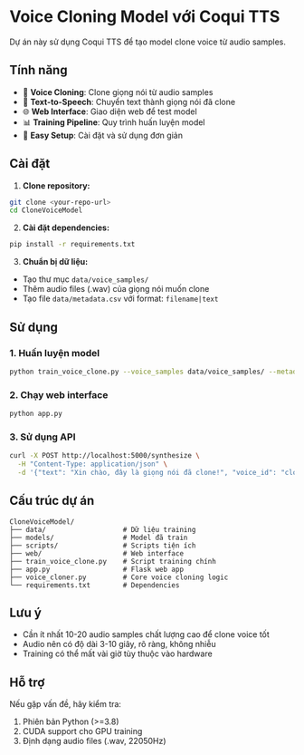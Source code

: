 # Voice Cloning Model với Coqui TTS

Dự án này sử dụng Coqui TTS để tạo model clone voice từ audio samples.

## Tính năng

- 🎵 **Voice Cloning**: Clone giọng nói từ audio samples
- 🎤 **Text-to-Speech**: Chuyển text thành giọng nói đã clone
- 🌐 **Web Interface**: Giao diện web để test model
- 📊 **Training Pipeline**: Quy trình huấn luyện model
- 🔧 **Easy Setup**: Cài đặt và sử dụng đơn giản

## Cài đặt

1. **Clone repository:**
```bash
git clone <your-repo-url>
cd CloneVoiceModel
```

2. **Cài đặt dependencies:**
```bash
pip install -r requirements.txt
```

3. **Chuẩn bị dữ liệu:**
- Tạo thư mục `data/voice_samples/` 
- Thêm audio files (.wav) của giọng nói muốn clone
- Tạo file `data/metadata.csv` với format: `filename|text`

## Sử dụng

### 1. Huấn luyện model
```bash
python train_voice_clone.py --voice_samples data/voice_samples/ --metadata data/metadata.csv
```

### 2. Chạy web interface
```bash
python app.py
```

### 3. Sử dụng API
```bash
curl -X POST http://localhost:5000/synthesize \
  -H "Content-Type: application/json" \
  -d '{"text": "Xin chào, đây là giọng nói đã clone!", "voice_id": "cloned_voice"}'
```

## Cấu trúc dự án

```
CloneVoiceModel/
├── data/                   # Dữ liệu training
├── models/                 # Model đã train
├── scripts/                # Scripts tiện ích
├── web/                    # Web interface
├── train_voice_clone.py    # Script training chính
├── app.py                  # Flask web app
├── voice_cloner.py         # Core voice cloning logic
└── requirements.txt        # Dependencies
```

## Lưu ý

- Cần ít nhất 10-20 audio samples chất lượng cao để clone voice tốt
- Audio nên có độ dài 3-10 giây, rõ ràng, không nhiễu
- Training có thể mất vài giờ tùy thuộc vào hardware

## Hỗ trợ

Nếu gặp vấn đề, hãy kiểm tra:
1. Phiên bản Python (>=3.8)
2. CUDA support cho GPU training
3. Định dạng audio files (.wav, 22050Hz) 
